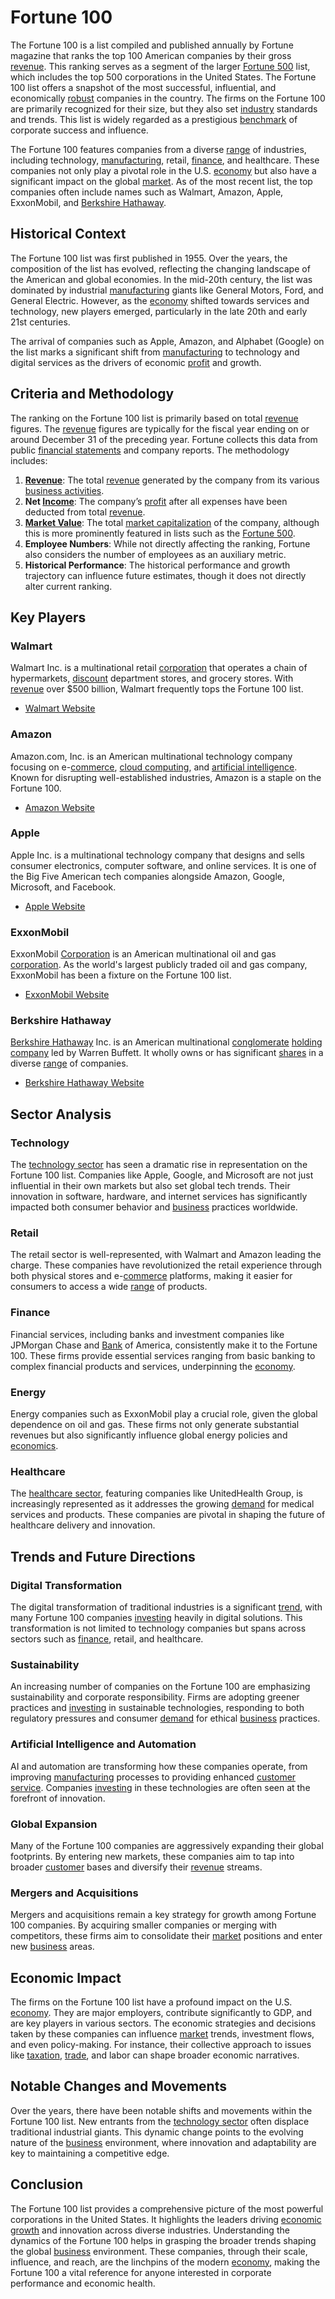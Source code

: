 # Fortune 100

The Fortune 100 is a list compiled and published annually by Fortune magazine that ranks the top 100 American companies by their gross [revenue](../r/revenue.md). This ranking serves as a segment of the larger [Fortune 500](../f/fortune_500.md) list, which includes the top 500 corporations in the United States. The Fortune 100 list offers a snapshot of the most successful, influential, and economically [robust](../r/robust.md) companies in the country. The firms on the Fortune 100 are primarily recognized for their size, but they also set [industry](../i/industry.md) standards and trends. This list is widely regarded as a prestigious [benchmark](../b/benchmark.md) of corporate success and influence.

The Fortune 100 features companies from a diverse [range](../r/range.md) of industries, including technology, [manufacturing](../m/manufacturing.md), retail, [finance](../f/finance.md), and healthcare. These companies not only play a pivotal role in the U.S. [economy](../e/economy.md) but also have a significant impact on the global [market](../m/market.md). As of the most recent list, the top companies often include names such as Walmart, Amazon, Apple, ExxonMobil, and [Berkshire Hathaway](../b/berkshire_hathaway.md).

## Historical Context

The Fortune 100 list was first published in 1955. Over the years, the composition of the list has evolved, reflecting the changing landscape of the American and global economies. In the mid-20th century, the list was dominated by industrial [manufacturing](../m/manufacturing.md) giants like General Motors, Ford, and General Electric. However, as the [economy](../e/economy.md) shifted towards services and technology, new players emerged, particularly in the late 20th and early 21st centuries.

The arrival of companies such as Apple, Amazon, and Alphabet (Google) on the list marks a significant shift from [manufacturing](../m/manufacturing.md) to technology and digital services as the drivers of economic [profit](../p/profit.md) and growth.

## Criteria and Methodology

The ranking on the Fortune 100 list is primarily based on total [revenue](../r/revenue.md) figures. The [revenue](../r/revenue.md) figures are typically for the fiscal year ending on or around December 31 of the preceding year. Fortune collects this data from public [financial statements](../f/financial_statements.md) and company reports. The methodology includes:

1. **[Revenue](../r/revenue.md)**: The total [revenue](../r/revenue.md) generated by the company from its various [business activities](../b/business_activities.md).
2. **Net [Income](../i/income.md)**: The company’s [profit](../p/profit.md) after all expenses have been deducted from total [revenue](../r/revenue.md).
3. **[Market Value](../m/market_value.md)**: The total [market capitalization](../m/market_capitalization.md) of the company, although this is more prominently featured in lists such as the [Fortune 500](../f/fortune_500.md).
4. **Employee Numbers**: While not directly affecting the ranking, Fortune also considers the number of employees as an auxiliary metric.
5. **Historical Performance**: The historical performance and growth trajectory can influence future estimates, though it does not directly alter current ranking.

## Key Players

### Walmart
Walmart Inc. is a multinational retail [corporation](../c/corporation.md) that operates a chain of hypermarkets, [discount](../d/discount.md) department stores, and grocery stores. With [revenue](../r/revenue.md) over $500 billion, Walmart frequently tops the Fortune 100 list.
- [Walmart Website](https://www.walmart.com/)

### Amazon
Amazon.com, Inc. is an American multinational technology company focusing on e-[commerce](../c/commerce.md), [cloud computing](../c/cloud_computing_in_trading.md), and [artificial intelligence](../a/artificial_intelligence_in_trading.md). Known for disrupting well-established industries, Amazon is a staple on the Fortune 100.
- [Amazon Website](https://www.amazon.com/)

### Apple
Apple Inc. is a multinational technology company that designs and sells consumer electronics, computer software, and online services. It is one of the Big Five American tech companies alongside Amazon, Google, Microsoft, and Facebook.
- [Apple Website](https://www.apple.com/)

### ExxonMobil
ExxonMobil [Corporation](../c/corporation.md) is an American multinational oil and gas [corporation](../c/corporation.md). As the world's largest publicly traded oil and gas company, ExxonMobil has been a fixture on the Fortune 100 list.
- [ExxonMobil Website](https://corporate.exxonmobil.com/)

### Berkshire Hathaway
[Berkshire Hathaway](../b/berkshire_hathaway.md) Inc. is an American multinational [conglomerate](../c/conglomerate.md) [holding company](../h/holding_company.md) led by Warren Buffett. It wholly owns or has significant [shares](../s/shares.md) in a diverse [range](../r/range.md) of companies.
- [Berkshire Hathaway Website](https://www.berkshirehathaway.com/)

## Sector Analysis

### Technology
The [technology sector](../t/technology_sector.md) has seen a dramatic rise in representation on the Fortune 100 list. Companies like Apple, Google, and Microsoft are not just influential in their own markets but also set global tech trends. Their innovation in software, hardware, and internet services has significantly impacted both consumer behavior and [business](../b/business.md) practices worldwide.

### Retail
The retail sector is well-represented, with Walmart and Amazon leading the charge. These companies have revolutionized the retail experience through both physical stores and e-[commerce](../c/commerce.md) platforms, making it easier for consumers to access a wide [range](../r/range.md) of products.

### Finance
Financial services, including banks and investment companies like JPMorgan Chase and [Bank](../b/bank.md) of America, consistently make it to the Fortune 100. These firms provide essential services ranging from basic banking to complex financial products and services, underpinning the [economy](../e/economy.md).

### Energy
Energy companies such as ExxonMobil play a crucial role, given the global dependence on oil and gas. These firms not only generate substantial revenues but also significantly influence global energy policies and [economics](../e/economics.md).

### Healthcare
The [healthcare sector](../h/healthcare_sector.md), featuring companies like UnitedHealth Group, is increasingly represented as it addresses the growing [demand](../d/demand.md) for medical services and products. These companies are pivotal in shaping the future of healthcare delivery and innovation.

## Trends and Future Directions

### Digital Transformation
The digital transformation of traditional industries is a significant [trend](../t/trend.md), with many Fortune 100 companies [investing](../i/investing.md) heavily in digital solutions. This transformation is not limited to technology companies but spans across sectors such as [finance](../f/finance.md), retail, and healthcare.

### Sustainability
An increasing number of companies on the Fortune 100 are emphasizing sustainability and corporate responsibility. Firms are adopting greener practices and [investing](../i/investing.md) in sustainable technologies, responding to both regulatory pressures and consumer [demand](../d/demand.md) for ethical [business](../b/business.md) practices.

### Artificial Intelligence and Automation
AI and automation are transforming how these companies operate, from improving [manufacturing](../m/manufacturing.md) processes to providing enhanced [customer service](../c/customer_service.md). Companies [investing](../i/investing.md) in these technologies are often seen at the forefront of innovation.

### Global Expansion
Many of the Fortune 100 companies are aggressively expanding their global footprints. By entering new markets, these companies aim to tap into broader [customer](../c/customer.md) bases and diversify their [revenue](../r/revenue.md) streams.

### Mergers and Acquisitions
Mergers and acquisitions remain a key strategy for growth among Fortune 100 companies. By acquiring smaller companies or merging with competitors, these firms aim to consolidate their [market](../m/market.md) positions and enter new [business](../b/business.md) areas.

## Economic Impact

The firms on the Fortune 100 list have a profound impact on the U.S. [economy](../e/economy.md). They are major employers, contribute significantly to GDP, and are key players in various sectors. The economic strategies and decisions taken by these companies can influence [market](../m/market.md) trends, investment flows, and even policy-making. For instance, their collective approach to issues like [taxation](../t/taxation.md), [trade](../t/trade.md), and labor can shape broader economic narratives.

## Notable Changes and Movements

Over the years, there have been notable shifts and movements within the Fortune 100 list. New entrants from the [technology sector](../t/technology_sector.md) often displace traditional industrial giants. This dynamic change points to the evolving nature of the [business](../b/business.md) environment, where innovation and adaptability are key to maintaining a competitive edge.

## Conclusion

The Fortune 100 list provides a comprehensive picture of the most powerful corporations in the United States. It highlights the leaders driving [economic growth](../e/economic_growth.md) and innovation across diverse industries. Understanding the dynamics of the Fortune 100 helps in grasping the broader trends shaping the global [business](../b/business.md) environment. These companies, through their scale, influence, and reach, are the linchpins of the modern [economy](../e/economy.md), making the Fortune 100 a vital reference for anyone interested in corporate performance and economic health.